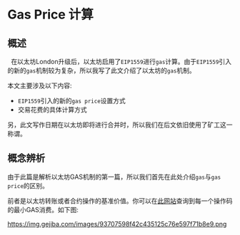# Gas Price 计算

## 概述

  在以太坊London升级后，以太坊启用了`EIP1559`进行`gas`计算。由于`EIP1559`引入的新的`gas`机制较为复杂，所以我写了此文介绍了以太坊的`gas`机制。

本文主要涉及以下内容:

- `EIP1559`引入的新的`gas price`设置方式
- 交易花费的具体计算方式

另，此文写作日期在以太坊即将进行合并时，所以我们在后文依旧使用了矿工这一称谓。

## 概念辨析

由于此篇是解析以太坊GAS机制的第一篇，所以我们首先在此处介绍`gas`与`gas price`的区别。

前者是以太坊转账或者合约操作的基准价值。你可以在[此网站](https://www.evm.codes/)查询到每一个操作码的最小GAS消费。如下图:

https://img.gejiba.com/images/93707598f42c435125c76e597f71b8e9.png
